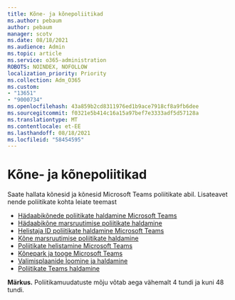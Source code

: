 ```yaml
---
title: Kõne- ja kõnepoliitikad
ms.author: pebaum
author: pebaum
manager: scotv
ms.date: 08/18/2021
ms.audience: Admin
ms.topic: article
ms.service: o365-administration
ROBOTS: NOINDEX, NOFOLLOW
localization_priority: Priority
ms.collection: Adm_O365
ms.custom:
- "13651"
- "9000734"
ms.openlocfilehash: 43a859b2cd8311976ed1b9ace7918cf8a9fb6dee
ms.sourcegitcommit: f0321e5b414c16a15a97bef7e3333adf5d57128a
ms.translationtype: MT
ms.contentlocale: et-EE
ms.lasthandoff: 08/18/2021
ms.locfileid: "58454595"
---
```

# <a name="voice-and-calling-policies"></a>Kõne- ja kõnepoliitikad

Saate hallata kõnesid ja kõnesid Microsoft Teams poliitikate abil. Lisateavet nende poliitikate kohta leiate teemast

- [Hädaabikõnede poliitikate haldamine Microsoft Teams](https://docs.microsoft.com/microsoftteams/manage-emergency-calling-policies)
- [Hädaabikõne marsruutimise poliitikate haldamine](https://docs.microsoft.com/microsoftteams/manage-emergency-call-routing-policies)
- [Helistaja ID poliitikate haldamine Microsoft Teams](https://docs.microsoft.com/microsoftteams/caller-id-policies)
- [Kõne marsruutimise poliitikate haldamine](https://docs.microsoft.com/microsoftteams/manage-voice-routing-policies)
- [Poliitikate helistamine Microsoft Teams](https://docs.microsoft.com/microsoftteams/teams-calling-policy)
- [Kõnepark ja tooge Microsoft Teams](https://docs.microsoft.com/microsoftteams/call-park-and-retrieve)
- [Valimisplaanide loomine ja haldamine](https://docs.microsoft.com/microsoftteams/create-and-manage-dial-plans)
- [Poliitikate Teams haldamine](https://docs.microsoft.com/microsoftteams/manage-teams-with-policies)

**Märkus.** Poliitikamuudatuste mõju võtab aega vähemalt 4 tundi ja kuni 48 tundi.